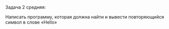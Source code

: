 Задача 2 средняя:

Написать программу, которая должна найти и вывести повторяющийся символ в слове «Hello»
